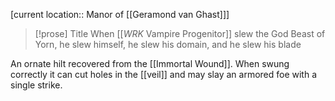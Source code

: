 [current location:: Manor of [[Geramond van Ghast]]]

> [!prose] Title
> When [[_WRK_ Vampire Progenitor]] slew the God Beast of Yorn, he slew himself, he slew his domain, and he slew his blade

An ornate hilt recovered from the [[Immortal Wound]]. When swung correctly it can cut holes in the [[veil]] and may slay an armored foe with a single strike.


